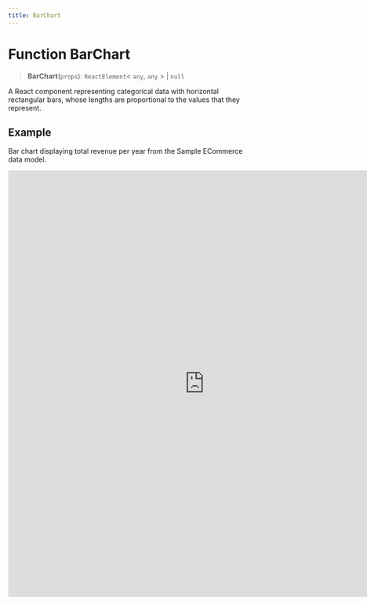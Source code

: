 ```yaml
---
title: BarChart
---
```


# Function BarChart

> **BarChart**(`props`): `ReactElement`\< `any`, `any` \> \| `null`

A React component representing categorical data with horizontal rectangular bars,
whose lengths are proportional to the values that they represent.

## Example

Bar chart displaying total revenue per year from the Sample ECommerce data model.

<iframe
 src='https://csdk-playground.sisense.com/?example=charts%2Fbar-chart&mode=docs'
 width=800
 height=870
 style='border:none;'
/>

Additional Bar Chart examples:

- [Stacked Bar Chart](https://www.sisense.com/platform/compose-sdk/playground/?example=charts%2Fbar-chart-stacked)
- [Stacked Percentage Bar Chart](https://www.sisense.com/platform/compose-sdk/playground/?example=charts%2Fbar-chart-stacked100)

## Parameters

| Parameter | Type | Description |
| :------ | :------ | :------ |
| `props` | [`BarChartProps`](../interfaces/interface.BarChartProps.md) | Bar chart properties |

## Returns

`ReactElement`\< `any`, `any` \> \| `null`

Bar Chart component
